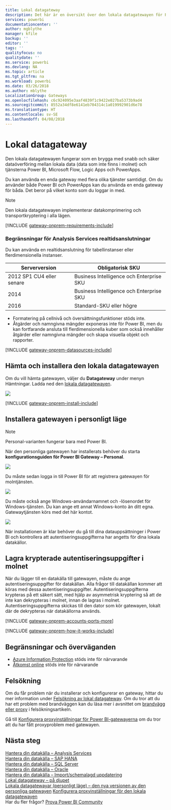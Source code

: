 ```yaml
---
title: Lokal datagateway
description: Det här är en översikt över den lokala datagatewayen för Power BI. Du kan använda den här gatewayen för att arbeta med DirectQuery-datakällor. Du kan också använda den för att uppdatera molndatauppsättningar med lokala data.
services: powerbi
documentationcenter: ''
author: mgblythe
manager: kfile
backup: ''
editor: ''
tags: ''
qualityfocus: no
qualitydate: ''
ms.service: powerbi
ms.devlang: NA
ms.topic: article
ms.tgt_pltfrm: na
ms.workload: powerbi
ms.date: 03/26/2018
ms.author: mblythe
LocalizationGroup: Gateways
ms.openlocfilehash: c6c924095e3aaf4839f1c9422e027ba5373b9ad4
ms.sourcegitcommit: 8552a34df8e6141eb704314c1a019992901d6e78
ms.translationtype: HT
ms.contentlocale: sv-SE
ms.lasthandoff: 04/08/2018
---
```

# <a name="on-premises-data-gateway"></a>Lokal datagateway
Den lokala datagatewayen fungerar som en brygga med snabb och säker dataöverföring mellan lokala data (data som inte finns i molnet) och tjänsterna Power BI, Microsoft Flow, Logic Apps och PowerApps.

Du kan använda en enda gateway med flera olika tjänster samtidigt. Om du använder både Power BI och PowerApps kan du använda en enda gateway för båda. Det beror på vilket konto som du loggar in med.

> [!NOTE]
> Den lokala datagatewayen implementerar datakomprimering och transportkryptering i alla lägen.
> 
> 

<!-- Shared Requirements Include -->
[!INCLUDE [gateway-onprem-requirements-include](./includes/gateway-onprem-requirements-include.md)]

### <a name="limitations-of-analysis-services-live-connections"></a>Begränsningar för Analysis Services realtidsanslutningar
Du kan använda en realtidsanslutning för tabellinstanser eller flerdimensionella instanser.

| **Serverversion** | **Obligatorisk SKU** |
| --- | --- |
| 2012 SP1 CU4 eller senare |Business Intelligence och Enterprise SKU |
| 2014 |Business Intelligence och Enterprise SKU |
| 2016 |Standard-SKU eller högre |

* Formatering på cellnivå och översättningsfunktioner stöds inte.
* Åtgärder och namngivna mängder exponeras inte för Power BI, men du kan fortfarande ansluta till flerdimensionella kuber som också innehåller åtgärder eller namngivna mängder och skapa visuella objekt och rapporter.

<!-- Shared Install steps Include -->
[!INCLUDE [gateway-onprem-datasources-include](./includes/gateway-onprem-datasources-include.md)]

## <a name="download-and-install-the-on-premises-data-gateway"></a>Hämta och installera den lokala datagatewayen
Om du vill hämta gatewayen, väljer du **Datagateway** under menyn Hämtningar. Ladda ned den [lokala datagatewayen](http://go.microsoft.com/fwlink/?LinkID=820925).

![](media/service-gateway-onprem/powerbi-download-data-gateway.png)

<!-- Shared Install steps Include -->
[!INCLUDE [gateway-onprem-install-include](./includes/gateway-onprem-install-include.md)]

## <a name="install-the-gateway-in-personal-mode"></a>Installera gatewayen i personligt läge
> [!NOTE]
> Personal-varianten fungerar bara med Power BI.
> 
> 

När den personliga gatewayen har installerats behöver du starta **konfigurationsguiden för Power BI Gateway – Personal**.

![](media/service-gateway-onprem/personal-gateway-launch-configuration.png)

Du måste sedan logga in till Power BI för att registrera gatewayen för molntjänsten.

![](media/service-gateway-onprem/personal-gateway-signin.png)

Du måste också ange Windows-användarnamnet och -lösenordet för Windows-tjänsten. Du kan ange ett annat Windows-konto än ditt egna. Gatewaytjänsten körs med det här kontot.

![](media/service-gateway-onprem/personal-gateway-windows-service.png)

När installationen är klar behöver du gå till dina datauppsättninger i Power BI och kontrollera att autentiseringsuppgifterna har angetts för dina lokala datakällor.

<a name="credentials"></a>

## <a name="storing-encrypted-credentials-in-the-cloud"></a>Lagra krypterade autentiseringsuppgifter i molnet
När du lägger till en datakälla till gatewayen, måste du ange autentiseringsuppgifter för datakällan. Alla frågor till datakällan kommer att köras med dessa autentiseringsuppgifter. Autentiseringsuppgifterna krypteras på ett säkert sätt, med hjälp av asymmetrisk kryptering så att de inte kan dekrypteras i molnet, innan de lagras i molnet. Autentiseringsuppgifterna skickas till den dator som kör gatewayen, lokalt där de dekrypteras när datakällorna används.

<!-- Account and Port information -->
[!INCLUDE [gateway-onprem-accounts-ports-more](./includes/gateway-onprem-accounts-ports-more.md)]

<!-- How the gateway works -->
[!INCLUDE [gateway-onprem-how-it-works-include](./includes/gateway-onprem-how-it-works-include.md)]

## <a name="limitations-and-considerations"></a>Begränsningar och överväganden
* [Azure Information Protection](https://docs.microsoft.com/en-us/microsoft-365/enterprise/protect-files-with-aip
) stöds inte för närvarande
* [Åtkomst online](https://products.office.com/en-us/access) stöds inte för närvarande

## <a name="troubleshooting"></a>Felsökning
Om du får problem när du installerar och konfigurerar en gateway, hittar du mer information under [Felsökning av lokal datagateway](service-gateway-onprem-tshoot.md). Om du tror att du har ett problem med brandväggen kan du läsa mer i avsnittet om [brandvägg eller proxy](service-gateway-onprem-tshoot.md#firewall-or-proxy) i felsökningsartikeln.

Gå till [Konfigurera proxyinställningar för Power BI-gatewayerna](service-gateway-proxy.md) om du tror att du har fått proxyproblem med gatewayen.

## <a name="next-steps"></a>Nästa steg
[Hantera din datakälla – Analysis Services](service-gateway-enterprise-manage-ssas.md)  
[Hantera din datakälla – SAP HANA](service-gateway-enterprise-manage-sap.md)  
[Hantera din datakälla – SQL Server](service-gateway-enterprise-manage-sql.md)  
[Hantera din datakälla – Oracle](service-gateway-onprem-manage-oracle.md)  
[Hantera din datakälla – Import/schemalagd uppdatering](service-gateway-enterprise-manage-scheduled-refresh.md)  
[Lokal datagateway – på djupet](service-gateway-onprem-indepth.md)  
[Lokala datagatewayar (personligt läge) – den nya versionen av den personliga gatewayen](service-gateway-personal-mode.md)
[Konfigurera proxyinställningar för den lokala datagatewayen](service-gateway-proxy.md)  
Har du fler frågor? [Prova Power BI Community](http://community.powerbi.com/)

